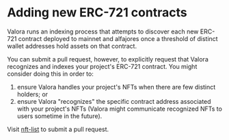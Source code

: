 # Adding new ERC-721 contracts

Valora runs an indexing process that attempts to discover each new
ERC-721 contract deployed to mainnet and alfajores once a threshold of
distinct wallet addresses hold assets on that contract.

You can submit a pull request, however, to explicitly request that
Valora recognizes and indexes your project's ERC-721 contract. You
might consider doing this in order to:

1. ensure Valora handles your project's NFTs when there are few
   distinct holders; or
2. ensure Valora "recognizes" the specific contract address associated
   with your project's NFTs (Valora might communicate recognized NFTs
   to users sometime in the future).

Visit [nft-list](https://github.com/valora-inc/nft-list) to submit a
pull request.
